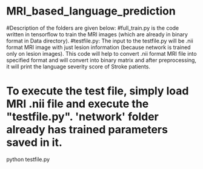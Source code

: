 # MRI_based_language_prediction
#Description of the folders are given below: 
#full_train.py is the code written in tensorflow to train the MRI images (which are already in binary format in Data directory). 
#testfile.py: The input to the testfile.py will be .nii format MRI image with just lesion information (because network is trained only on lesion images). This code will help to convert .nii format MRI file into specified format and will convert into binary matrix and after preprocessing, it will print the language severity score of Stroke patients.
# To execute the test file, simply load MRI .nii file and execute the "testfile.py". 'network' folder already has trained parameters saved in it.

python testfile.py
